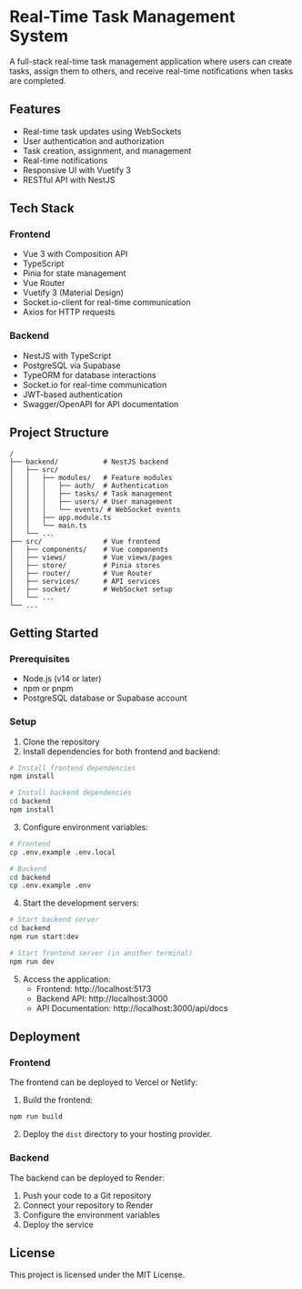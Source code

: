 # Real-Time Task Management System

A full-stack real-time task management application where users can create tasks, assign them to others, and receive real-time notifications when tasks are completed.

## Features

- Real-time task updates using WebSockets
- User authentication and authorization
- Task creation, assignment, and management
- Real-time notifications
- Responsive UI with Vuetify 3
- RESTful API with NestJS

## Tech Stack

### Frontend
- Vue 3 with Composition API
- TypeScript
- Pinia for state management
- Vue Router
- Vuetify 3 (Material Design)
- Socket.io-client for real-time communication
- Axios for HTTP requests

### Backend
- NestJS with TypeScript
- PostgreSQL via Supabase
- TypeORM for database interactions
- Socket.io for real-time communication
- JWT-based authentication
- Swagger/OpenAPI for API documentation

## Project Structure

```
/
├── backend/           # NestJS backend
│   ├── src/
│   │   ├── modules/   # Feature modules
│   │   │   ├── auth/  # Authentication
│   │   │   ├── tasks/ # Task management
│   │   │   ├── users/ # User management
│   │   │   └── events/ # WebSocket events
│   │   ├── app.module.ts
│   │   └── main.ts
│   └── ...
├── src/               # Vue frontend
│   ├── components/    # Vue components
│   ├── views/         # Vue views/pages
│   ├── store/         # Pinia stores
│   ├── router/        # Vue Router
│   ├── services/      # API services
│   ├── socket/        # WebSocket setup
│   └── ...
└── ...
```

## Getting Started

### Prerequisites
- Node.js (v14 or later)
- npm or pnpm
- PostgreSQL database or Supabase account

### Setup

1. Clone the repository
2. Install dependencies for both frontend and backend:

```bash
# Install frontend dependencies
npm install

# Install backend dependencies
cd backend
npm install
```

3. Configure environment variables:

```bash
# Frontend
cp .env.example .env.local

# Backend
cd backend
cp .env.example .env
```

4. Start the development servers:

```bash
# Start backend server
cd backend
npm run start:dev

# Start frontend server (in another terminal)
npm run dev
```

5. Access the application:
   - Frontend: http://localhost:5173
   - Backend API: http://localhost:3000
   - API Documentation: http://localhost:3000/api/docs

## Deployment

### Frontend
The frontend can be deployed to Vercel or Netlify:

1. Build the frontend:
```bash
npm run build
```

2. Deploy the `dist` directory to your hosting provider.

### Backend
The backend can be deployed to Render:

1. Push your code to a Git repository
2. Connect your repository to Render
3. Configure the environment variables
4. Deploy the service

## License

This project is licensed under the MIT License.
